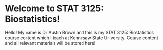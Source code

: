 # Welcome to STAT 3125: Biostatistics!
Hello! My name is Dr Austin Brown and this is my STAT 3125: Biostatistics course content which I teach at Kennesaw State University.
Course content and all relevant materials will be stored here!

